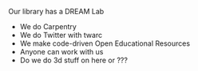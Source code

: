 Our library has a DREAM Lab
- We do Carpentry
- We do Twitter with twarc
- We make code-driven Open Educational Resources
- Anyone can work with us
- Do we do 3d stuff on here or ???

